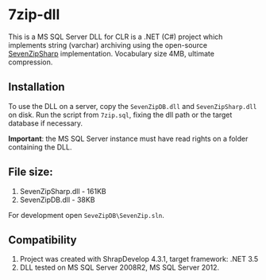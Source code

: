 7zip-dll
============

This is a MS SQL Server DLL for CLR is a .NET (C#) project which implements string (varchar) archiving using the open-source [SevenZipSharp][7zip] implementation. Vocabulary size 4MB, ultimate compression.

Installation
------------

To use the DLL on a server, copy the `SevenZipDB.dll` and `SevenZipSharp.dll` on disk. Run the script from `7zip.sql`, fixing the dll path or the target database if necessary.

**Important**: the MS SQL Server instance must have read rights on a folder containing the DLL.

File size:
----------
1. SevenZipSharp.dll - 161KB
2. SevenZipDB.dll - 38KB

For development open `SeveZipDB\SevenZip.sln`.

Compatibility
-------------
1. Project was created with ShrapDevelop 4.3.1, target framework: .NET 3.5
1. DLL tested on MS SQL Server 2008R2, MS SQL Server 2012.

[7zip]: http://sevenzipsharp.codeplex.com/